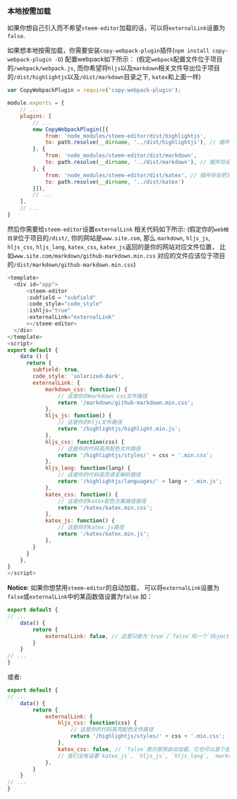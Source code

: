 ### 本地按需加载
如果你想自己引入而不希望`steem-editor`加载的话，可以将`externalLink`设置为`false`.

如果想本地按需加载，你需要安装`copy-webpack-plugin`插件(`npm install copy-webpack-plugin -D`)
配置webpack如下所示：
(假定`webpack`配置文件位于项目的`/webpack/webpack.js`,
而你希望将`hljs`以及`markdown`相关文件导出位于项目的`/dist/highlightjs`以及`/dist/markdown`目录之下,
`katex`和上面一样)
```javascript
var CopyWebpackPlugin = require('copy-webpack-plugin');

module.exports = {
    // ...
    plugins: [
        // ...
        new CopyWebpackPlugin([{
            from: 'node_modules/steem-editor/dist/highlightjs',
            to: path.resolve(__dirname, '../dist/highlightjs'), // 插件将会把文件导出于/dist/highlightjs之下
        }, {
            from: 'node_modules/steem-editor/dist/markdown',
            to: path.resolve(__dirname, '../dist/markdown'), // 插件将会把文件导出于/dist/markdown之下
        }, {
            from: 'node_modules/steem-editor/dist/katex', // 插件将会把文件导出
            to: path.resolve(__dirname, '../dist/katex')
        }]),
        // ...
    ],
    // ...
}
```
然后你需要给`steem-editor`设置`externalLink`
相关代码如下所示:
(假定你的`web根目录`位于项目的`/dist/`, 你的网站是`www.site.com`, 那么
`markdown`, `hljs_js`, `hljs_css`, `hljs_lang`, `katex_css`, `katex_js`返回的是你的网站对应文件位置，
比如`www.site.com/markdown/github-markdown.min.css`
对应的文件应该位于项目的`/dist/markdown/github-markdown.min.css`)
```javascript
<template>
  <div id="app">
      <steem-editor
      :subfield = "subfield"
      :code_style="code_style"
      :ishljs="true"
      :externalLink="externalLink"
      ></steem-editor>
  </div>
</template>
<script>
export default {
    data () {
      return {
        subfield: true,
        code_style: 'solarized-dark',
        externalLink: {
            markdown_css: function() {
                // 这是你的markdown css文件路径
                return '/markdown/github-markdown.min.css';
            },
            hljs_js: function() {
                // 这是你的hljs文件路径
                return '/highlightjs/highlight.min.js';
            },
            hljs_css: function(css) {
                // 这是你的代码高亮配色文件路径
                return '/highlightjs/styles/' + css + '.min.css';
            },
            hljs_lang: function(lang) {
                // 这是你的代码高亮语言解析路径
                return '/highlightjs/languages/' + lang + '.min.js';
            },
            katex_css: function() {
                // 这是你的katex配色方案路径路径
                return '/katex/katex.min.css';
            },
            katex_js: function() {
                // 这是你的katex.js路径
                return '/katex/katex.min.js';
            },
        }
      }
    },
}
</script>
```
**Notice**: 如果你想禁用`steem-editor`的自动加载，
可以将`externalLink`设置为`false`或`externalLink`中的某函数值设置为`false`
如：
```javascript
export default {
// ...
    data() {
        return {
            externalLink: false, // 这里只能为`true`/`false`和一个`Object`, 如果为`true`代表全使用外链且自动加载, 如果为`false`则禁用，如果为`Object`则如上所示
        }
    }
// ...
}
```
或者:
```javascript
export default {
// ...
    data() {
        return {
            externalLink: {
                hljs_css: function(css) {
                    // 这是你的代码高亮配色文件路径
                    return '/highlightjs/styles/' + css + '.min.css';
                },
                katex_css: false, // `false`表示禁用自动加载，它也可以是个函数，如果它是个函数，那么这个函数应该返回一个可访问的`katex`的css路径字符串
                // 我们没有设置`katex_js`, `hljs_js`, `hljs_lang`, `markdown_css`， `steem-editor`会认为它的值为`true`，它会默认使用`cdnjs`相关外链加载
            },
        }
    }
// ...
}
```
